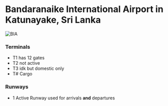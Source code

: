 # Bandaranaike International Airport in Katunayake, Sri Lanka 

![BIA](https://github.com/nicomcd/OMNeTpp/assets/35404943/553d7dd1-d7d4-4ed3-a7b6-183ab59fec1a)

### Terminals
- T1 has 12 gates
- T2 not active
- T3 idk but domestic only
- T# Cargo

### Runways
- 1 Active Runway used for arrivals **and** departures
